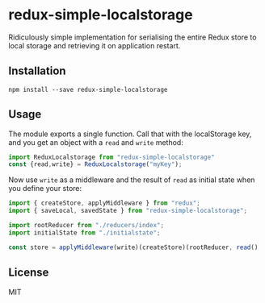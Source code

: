 redux-simple-localstorage
=============

Ridiculously simple implementation for serialising the entire Redux store to local storage and retrieving it on application restart.

## Installation

```
npm install --save redux-simple-localstorage
```

## Usage

The module exports a single function. Call that with the localStorage key, and you get an object with a `read` and `write` method:

```js
import ReduxLocalstorage from "redux-simple-localstorage"
const {read,write} = ReduxLocalstorage("myKey");
```

Now use `write` as a middleware and the result of `read` as initial state when you define your store:

```js
import { createStore, applyMiddleware } from "redux";
import { saveLocal, savedState } from "redux-simple-localstorage";

import rootReducer from "./reducers/index";
import initialState from "./initialstate";

const store = applyMiddleware(write)(createStore)(rootReducer, read() || initialState);
```

## License

MIT
